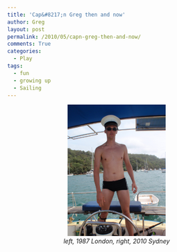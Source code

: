 ```yaml
---
title: 'Cap&#8217;n Greg then and now'
author: Greg
layout: post
permalink: /2010/05/capn-greg-then-and-now/
comments: True
categories:
  - Play
tags:
  - fun
  - growing up
  - Sailing
---
```

<center>
  <img src="/wp-content/uploads/2010/05/Greg-1987.rotated.jpg" alt="" title="Cap&#039;n Greg 1987" width="45%" height="auto" /><img src="/wp-content/uploads/2010/05/P1310046.rotated.jpg" alt="" title="Cap&#039;n Greg 2010" width="45%" height="auto"/><br>
  <i>left, 1987 London, right, 2010 Sydney</i>
</center>
